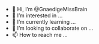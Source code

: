 - 👋 Hi, I’m @GnaedigeMissBrain
- 👀 I’m interested in ...
- 🌱 I’m currently learning ...
- 💞️ I’m looking to collaborate on ...
- 📫 How to reach me ...

<!---
GnaedigeMissBrain/GnaedigeMissBrain is a ✨ special ✨ repository because its `README.md` (this file) appears on your GitHub profile.
You can click the Preview link to take a look at your changes.
--->

